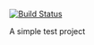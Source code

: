 

[![Build Status](http://ec2-18-212-191-123.compute-1.amazonaws.com/api/badges/andreidore/test/status.svg)](http://ec2-18-212-191-123.compute-1.amazonaws.com/andreidore/test)


A simple test project


